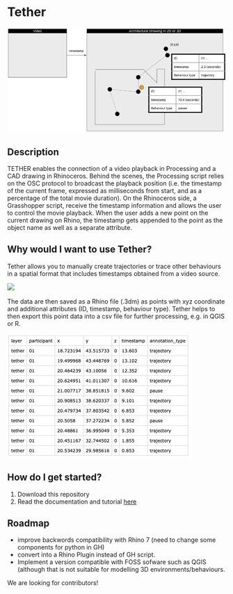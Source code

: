 # Tether

![](docs/assets/diagram.png)

## Description
TETHER enables the connection of a video playback in Processing and a CAD drawing in Rhinoceros. Behind the scenes, the Processing script relies on the OSC protocol to broadcast the playback position (i.e. the timestamp of the current frame, expressed as milliseconds from start, and as a percentage of the total movie duration). On the Rhinoceros side, a Grasshopper script, receive the timestamp information and allows the user to control the movie playback. When the user adds a new point on the current drawing on Rhino, the timestamp gets appended to the point as the object name as well as a separate attribute.  

## Why would I want to use Tether?
Tether allows you to manually create trajectories or trace other behaviours in a spatial format that includes timestamps obtained from a video source.

![](docs/assets/screenshot_tutorial.png)

The data are then saved as a Rhino file (.3dm) as points with xyz coordinate and additional attributes (ID, timestamp, behaviour type). Tether helps to then export this point data into a csv file for further processing, e.g. in QGIS or R.

![](docs/assets/csvexport_screenshot.png)

## How do I get started? 
1. Download this repository
2. Read the documentation and tutorial [here](https://pmavros.github.io/Tether/)

## Roadmap
- improve backwords compatibility with Rhino 7 (need to change some components for python in GH)
- convert into a Rhino Plugin instead of GH script.
- Implement a version compatible with FOSS sofware such as QGIS (although that is not suitable for modelling 3D environments/behaviours.

We are looking for contributors!
